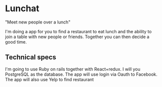 # Lunchat
"Meet new people over a lunch"

I'm doing a app for you to find a restaurant to eat lunch and the ability to join
a table with new people or friends. Together you can then decide a good time.

## Technical specs
I'm going to use Ruby on rails together with React+redux. I will you PostgreSQL
as the database. The app will use login via Oauth to Facebook. The app will also
use Yelp to find restaurant

